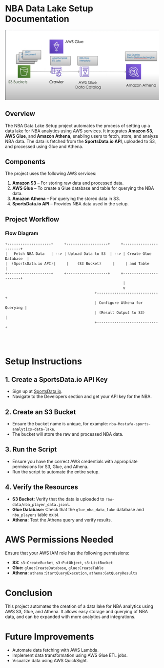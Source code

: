 # NBA Data Lake Setup Documentation
![NBA Data Lake](./image.png)

## Overview

The NBA Data Lake Setup project automates the process of setting up a data lake for NBA analytics using AWS services. It integrates **Amazon S3**, **AWS Glue**, and **Amazon Athena**, enabling users to fetch, store, and analyze NBA data. The data is fetched from the **SportsData.io API**, uploaded to S3, and processed using Glue and Athena.

## Components

The project uses the following AWS services:
1. **Amazon S3** – For storing raw data and processed data.
2. **AWS Glue** – To create a Glue database and table for querying the NBA data.
3. **Amazon Athena** – For querying the stored data in S3.
4. **SportsData.io API** – Provides NBA data used in the setup.

## Project Workflow

### Flow Diagram

```plaintext
+--------------------+     +-------------------+     +-----------------------+
|   Fetch NBA Data   | --> | Upload Data to S3  | --> | Create Glue Database  |
|  (SportsData.io API)|     |    (S3 Bucket)     |     | and Table             |
+--------------------+     +-------------------+     +-----------------------+
                                                      |
                                                      v
                                         +----------------------------+
                                         | Configure Athena for Querying |
                                         | (Result Output to S3)         |
                                         +----------------------------+




```
# Setup Instructions

## 1. Create a SportsData.io API Key
- Sign up at [SportsData.io](https://sportsdata.io).
- Navigate to the Developers section and get your API key for the NBA.

## 2. Create an S3 Bucket
- Ensure the bucket name is unique, for example: `nba-Mostafa-sports-analytics-data-lake`.
- The bucket will store the raw and processed NBA data.

## 3. Run the Script
- Ensure you have the correct AWS credentials with appropriate permissions for S3, Glue, and Athena.
- Run the script to automate the entire setup.

## 4. Verify the Resources
- **S3 Bucket:** Verify that the data is uploaded to `raw-data/nba_player_data.jsonl`.
- **Glue Database:** Check that the `glue_nba_data_lake` database and `nba_players` table exist.
- **Athena:** Test the Athena query and verify results.

# AWS Permissions Needed

Ensure that your AWS IAM role has the following permissions:

- **S3:** `s3:CreateBucket`, `s3:PutObject`, `s3:ListBucket`
- **Glue:** `glue:CreateDatabase`, `glue:CreateTable`
- **Athena:** `athena:StartQueryExecution`, `athena:GetQueryResults`

# Conclusion

This project automates the creation of a data lake for NBA analytics using AWS S3, Glue, and Athena. It allows easy storage and querying of NBA data, and can be expanded with more analytics and integrations.

# Future Improvements
- Automate data fetching with AWS Lambda.
- Implement data transformation using AWS Glue ETL jobs.
- Visualize data using AWS QuickSight.
